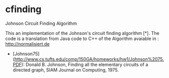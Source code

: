 # cfinding
Johnson Circuit Finding Algorithm

This an implementation of the Johnson's circuit finding algorithm [*]. The code is a translation from Java code to C++ of the Algorithm avaiable in :  http://normalisiert.de

* [Johnson75] (http://www.cs.tufts.edu/comp/150GA/homeworks/hw1/Johnson%2075.PDF):  Donald B. Johnson, Finding all the elementary circuits of a directed graph, SIAM Journal on Computing, 1975.
